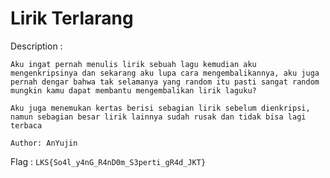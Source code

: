 # Lirik Terlarang

Description :
```
Aku ingat pernah menulis lirik sebuah lagu kemudian aku mengenkripsinya dan sekarang aku lupa cara mengembalikannya, aku juga pernah dengar bahwa tak selamanya yang random itu pasti sangat random mungkin kamu dapat membantu mengembalikan lirik laguku?

Aku juga menemukan kertas berisi sebagian lirik sebelum dienkripsi, namun sebagian besar lirik lainnya sudah rusak dan tidak bisa lagi terbaca

Author: AnYujin

```

Flag     	: `LKS{So4l_y4nG_R4nD0m_S3perti_gR4d_JKT}`

